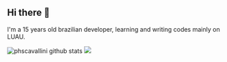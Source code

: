  ## Hi there 👋

I'm a 15 years old brazilian developer, learning and writing codes mainly on LUAU.

<div style="">  
  <img src="https://github-readme-stats.vercel.app/api?username=phscavallini&show_icons=true&count_private=true&hide_border=true&theme=maroongold" alt="phscavallini github stats"/> 
  <img src="https://github-readme-stats.vercel.app/api/top-langs/?username=phscavallini&layout=compact&hide_border=true&theme=maroongold"/>
</div>
